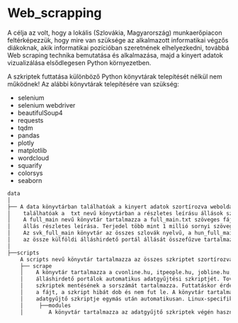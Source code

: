 # Web_scrapping

A célja az volt, hogy a lokális (Szlovákia, Magyarország) munkaerőpiacon feltérképezzük,
hogy mire van szüksége az alkalmazott informatikai végzős diákoknak,
akik informatikai pozícióban szeretnének elhelyezkedni, 
továbbá Web scraping technika bemutatása és alkalmazása,
majd a kinyert adatok vizualizálása elsődlegesen Python környezetben.

A szkriptek futtatása különböző Python könyvtárak telepítését nélkül nem működnek!
Az alábbi könyvtárak telepítésére van szükség:

- selenium
- selenium webdriver
- beautifulSoup4
- requests
- tqdm
- pandas
- plotly
- matplotlib
- wordcloud
- squarify
- colorsys
- seaborn
```bash
data
│
├── A data könyvtárban találhatóak a kinyert adatok szortírozva weboldal név szerint, továbbá itt 
│    találhatóak a  txt nevű könyvtárban a részletes leírásu állások szöveges fájl formában.
│    A full_main nevű könyvtár tartalmazza a full_main.txt szöveges fájlt, amelyben össze van fűzve mind az összes
│    állás részletes leírása. Terjedel több mint 1 millió sornyi szöveg windows jegyzettömb nem mindig tudja megnyitni.
│    Az svk_full_main könyvtár az összes szlovák nyelvű, a hun_full_main az összes magyar nyelvű és a foreign_full_full main pedig 
│    az össze külföldi álláshirdető portál állását összefűzve tartalmazza.
│
├──scripts
    A scripts nevű könyvtár tartalmazza az összes szkriptet szortírozva funkcionalitásuk szerint.
    ├── scrape
    │    A könyvtár tartalmazza a cvonline.hu, itpeople.hu, jobline.hu, kariera.sk, professia.sk, profession.hu és a stepstone.de 
    │    álláshirdető portálok automatikus adatgyűjtési szkriptjét. Továbbá tartalmaz egy inital.txt nevű szövegfájlt, amely a
    │    szkriptek mentésének a sorszámát tartalmazza. Futtatáskor érdemes megváltoztatni ellenben, ha az adott sorszámmal már létezik 
    │    a fájt, a szkript hibát dob és nem fut le. A könyvtár tartalmaz még egy start.sh bash szkriptet, amllyel futtatható az összes weboldal
    │    adatgyűjtő szkriptje egymás után automatikusan. Linux-specifikus parancsokat tartalmaz, Windows környezetben nem működik!
    │     ├──modules
    │        A könyvtár tartalmazza az adatgyűjtő szkriptek végén használt Data.py osztályt, amely minden lefuttatott web scraping szkript végén meghívódik.
```
